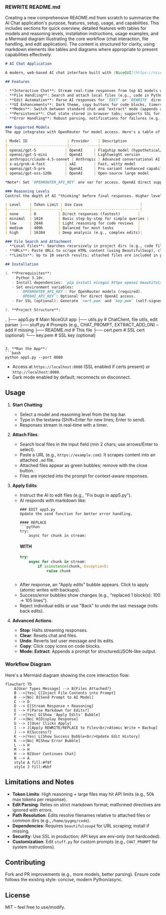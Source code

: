 ### REWRITE README.md
Creating a new comprehensive README.md from scratch to summarize the AI Chat application's purpose, features, setup, usage, and capabilities. This includes sections for quick overview, detailed features with tables for models and reasoning levels, installation instructions, usage examples, and a Mermaid diagram illustrating the core workflow (chat interaction, file handling, and edit application). The content is structured for clarity, using markdown elements like tables and diagrams where appropriate to present capabilities effectively.

```markdown
# AI Chat Application

A modern, web-based AI chat interface built with [NiceGUI](https://nicegui.io/) and integrated with advanced language models via OpenRouter (or OpenAI). This application supports interactive conversations, file attachments (local or via URL scraping), reasoning-enabled responses, and automatic file editing based on AI-generated markdown directives. It's designed for developers, enabling seamless code review, generation, and modification workflows.

## Features

- **Interactive Chat**: Stream real-time responses from top AI models with optional reasoning traces (e.g., chain-of-thought).
- **File Handling**: Search and attach local files (e.g., code in Python, C++, JS) or scrape web pages into markdown files.
- **Edit Automation**: Parse AI responses for `EDIT` or `REWRITE` directives in markdown format and apply changes atomically to files, with rollback support.
- **UI Enhancements**: Dark theme, copy buttons for code blocks, timers for response duration, undo/clear actions, and keyboard shortcuts.
- **Modes**: Switch between standard chat and "extract" mode (appends a prompt for structured output).
- **Persistence**: Chat state stored in browser tabs; supports SSL for secure deployment.
- **Error Handling**: Robust parsing, notifications for failures (e.g., file not found, edit errors), and safe rollbacks.

### Supported Models
The app integrates with OpenRouter for model access. Here's a table of default supported models:

| Model ID                  | Provider    | Description                          | Strengths                     |
|---------------------------|-------------|--------------------------------------|-------------------------------|
| openai/gpt-5             | OpenAI     | Flagship model (hypothetical/next-gen) | General reasoning, creativity |
| openai/gpt-5-mini        | OpenAI     | Lightweight version                  | Speed, cost-efficiency        |
| anthropic/claude-4.5-sonnet | Anthropic | Advanced conversational AI           | Safety, nuanced responses     |
| x-ai/grok-4-fast         | xAI        | Fast, witty model                    | Humor, quick tasks            |
| openai/gpt-5-pro         | OpenAI     | Pro variant (enhanced capabilities)  | Complex problem-solving       |
| openai/gpt-oss-120b      | OpenAI     | Open-source large model              | Customizable, high capacity   |

*Note*: Set `OPENROUTER_API_KEY` env var for access. OpenAI direct support via `OPENAI_API_KEY` (fallback).

### Reasoning Levels
Control the depth of AI "thinking" before final responses. Higher levels allocate more tokens for reasoning.

| Level    | Token Limit | Use Case                          |
|----------|-------------|-----------------------------------|
| none     | 0          | Direct responses (fastest)        |
| minimal  | 1024       | Basic step-by-step for simple queries |
| low      | 2048       | Light reasoning for code reviews  |
| medium   | 4096       | Balanced for most tasks           |
| high     | 16384      | Deep analysis (e.g., complex edits)|

### File Search and Attachment
- **Local Files**: Searches recursively in project dirs (e.g., code files with whitelisted extensions like `.py`, `.js`, `.md`).
- **URLs**: Paste URLs to scrape HTML content (using BeautifulSoup), clean it, and save as markdown (cached in `~/.cache/ai-chat/web/`).
- **Limits**: Up to 10 search results; attached files are included in prompts.

## Installation

1. **Prerequisites**:
   - Python 3.10+.
   - Install dependencies: `pip install nicegui httpx openai beautifulsoup4`.
   - Set environment variables:
     - `OPENROUTER_API_KEY`: For OpenRouter models (required).
     - `OPENAI_API_KEY`: Optional for direct OpenAI access.
   - For SSL (optional): Generate `cert.pem` and `key.pem` (self-signed or CA-issued).

2. **Project Structure**:
   ```
   .
   ├── app5.py          # Main NiceGUI app
   ├── utils.py         # ChatClient, file utils, edit parser
   ├── stuff.py         # Prompts (e.g., CHAT_PROMPT, EXTRACT_ADD_ON) – add if missing
   ├── README.md        # This file
   ├── cert.pem         # SSL cert (optional)
   └── key.pem          # SSL key (optional)
   ```

3. **Run the App**:
   ```bash
   python app5.py --port 8080
   ```
   - Access at `https://localhost:8080` (SSL enabled if certs present) or `http://localhost:8080`.
   - Dark mode enabled by default; reconnects on disconnect.

## Usage

1. **Start Chatting**:
   - Select a model and reasoning level from the top bar.
   - Type in the textarea (Shift+Enter for new lines; Enter to send).
   - Responses stream in real-time with a timer.

2. **Attach Files**:
   - Search local files in the input field (min 2 chars; use arrows/Enter to select).
   - Paste a URL (e.g., `https://example.com`): It scrapes content into an attached `.md` file.
   - Attached files appear as green bubbles; remove with the close button.
   - Files are injected into the prompt for context-aware responses.

3. **Apply Edits**:
   - Instruct the AI to edit files (e.g., "Fix bugs in app5.py").
   - AI responds with markdown like:
     ```
     ### EDIT app5.py
     Update the send function for better error handling.

     #### REPLACE
     ```python
     try:
         async for chunk in stream:
     ```
     #### WITH
     ```python
     try:
         async for chunk in stream:
             if isinstance(chunk, Exception):
                 raise chunk
     ```
     ```
   - After response, an "Apply edits" bubble appears. Click to apply (atomic writes with backups).
   - Success/error bubbles show changes (e.g., "replaced 1 block(s): 100 → 105 lines").
   - Reject individual edits or use "Back" to undo the last message (rolls back edits).

4. **Advanced Actions**:
   - **Stop**: Halts streaming responses.
   - **Clear**: Resets chat and files.
   - **Undo**: Reverts last user message and its edits.
   - **Copy**: Click copy icons on code blocks.
   - **Mode: Extract**: Appends a prompt for structured/JSON-like output.

### Workflow Diagram
Here's a Mermaid diagram showing the core interaction flow:

```mermaid
flowchart TD
    A[User Types Message] --> B{Files Attached?}
    B -->|Yes| C[Inject File Contents into Prompt]
    B -->|No| D[Send Prompt to AI Model]
    C --> D
    D --> E[Stream Response + Reasoning]
    E --> F[Parse Markdown for Edits?]
    F -->|Yes| G[Show 'Apply Edits' Bubble]
    F -->|No| H[Display Response]
    G --> I[User Clicks Apply]
    I --> J[Apply REWRITE/REPLACE to Files<br/>Atomic Write + Backup]
    J --> K{Success?}
    K -->|Yes| L[Show Success Bubble<br/>Update Edit History]
    K -->|No| M[Show Error Bubble]
    L --> H
    M --> H
    H --> N[User Continues Chat]
    N --> A
    style A fill:#f9f
    style J fill:#bbf
```

## Limitations and Notes

- **Token Limits**: High reasoning + large files may hit API limits (e.g., 50k max tokens per response).
- **Edit Parsing**: Relies on strict markdown format; malformed directives are ignored with errors.
- **Path Resolution**: Edits resolve filenames relative to attached files or common dirs (e.g., `/home/pygmy/code`).
- **Dependencies**: Requires `beautifulsoup4` for URL scraping; install if missing.
- **Security**: Use SSL in production; API keys are env-only (not hardcoded).
- **Customization**: Edit `stuff.py` for custom prompts (e.g., `CHAT_PROMPT` for system instructions).

## Contributing
Fork and PR improvements (e.g., more models, better parsing). Ensure code follows the existing style: concise, modern Python/async.

## License
MIT – feel free to use/modify.